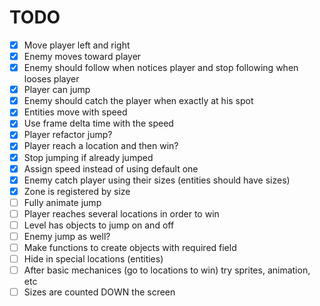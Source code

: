 # TODO

- [x] Move player left and right
- [x] Enemy moves toward player
- [x] Enemy should follow when notices player and stop following when looses player
- [x] Player can jump
- [x] Enemy should catch the player when exactly at his spot
- [x] Entities move with speed
- [x] Use frame delta time with the speed
- [x] Player refactor jump?
- [x] Player reach a location and then win?
- [x] Stop jumping if already jumped
- [x] Assign speed instead of using default one
- [x] Enemy catch player using their sizes (entities should have sizes)
- [x] Zone is registered by size
- [ ] Fully animate jump
- [ ] Player reaches several locations in order to win
- [ ] Level has objects to jump on and off
- [ ] Enemy jump as well?
- [ ] Make functions to create objects with required field
- [ ] Hide in special locations (entities)
- [ ] After basic mechanices (go to locations to win) try sprites, animation, etc
- [ ] Sizes are counted DOWN the screen
